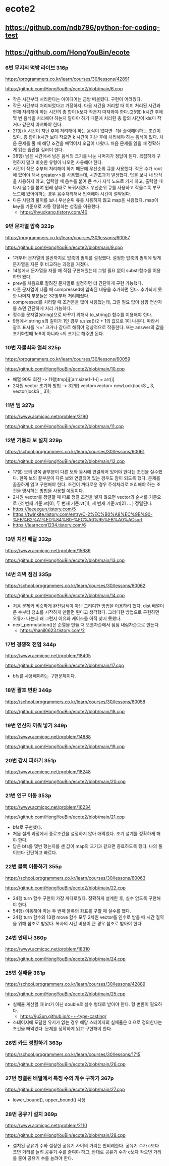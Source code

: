 # ecote2

## https://github.com/ndb796/python-for-coding-test

## https://github.com/HongYouBin/ecote

### 6번 무지의 먹방 라이브 316p

https://programmers.co.kr/learn/courses/30/lessons/42891

https://github.com/HongYouBin/ecote2/blob/main/6.cpp

- 작은 시간부터 처리한다는 아이디어는 금방 떠올렸다. 구현이 어려웠다.
- 작은 시간부터 처리되었다고 가정하자. 다음 시간을 처리할 때 이미 처리된 시간과 현재 처리해야 하는 시간의 총 합이 k보다 작은지 따져봐야 한다.(25행) k시간 후에 몇 번 음식을 처리해야 하는지 알아야 하기 때문에 처리된 총 합의 시간이 k보다 작거나 같은지 따져봐야 한다.
- 21행) k 시간이 지난 후에 처리해야 하는 음식이 없다면 -1을 출력해야하는 조건이 있다. 총 합이 k시간 보다 작으면 k 시간이 지난 후에 처리해야 하는 음식이 없다. 처음 문제를 풀 때 해당 조건을 빼먹어서 오답이 나왔다. 처음 문제를 읽을 때 정확하게 읽는 습관을 길러야 한다.
- 38행) 남은 시간에서 남은 음식의 크기를 나눈 나머지가 정답이 된다. 복잡하게 구현하지 말고 비슷한 유형이 나오면 사용해야 한다.
- 시간이 작은 수부터 처리해야 하기 때문에 우선순위 큐를 사용했다. 작은 수가 root에 있어야 해서 greater<>를 사용했는데, 시간초과가 발생했다. 답을 보니 내 방식을 사용하지 않고, 입력할 때 음수를 붙여 큰 수가 자식 노드로 가게 하고, 출력할 때 다시 음수를 붙여 원래 상태로 복귀시켰다. 우선순위 큐를 사용하고 작을수록 부모노드에 있어야하는 경우 음수처리해서 입력해야 시간이 절약된다.
- 다른 사람의 풀이를 보니 우선순위 큐를 사용하지 않고 map을 사용했다. map이 key를 기준으로 자동 정렬하는 성질을 이용했다.
  - https://hyuckang.tistory.com/40

### 9번 문자열 압축 323p

https://programmers.co.kr/learn/courses/30/lessons/60057

https://github.com/HongYouBin/ecote2/blob/main/9.cpp

- 1개부터 문자열의 절반까지로 압축의 범위를 설정했다. 설정한 압축의 범위에 맞게 문자열을 자른 후 비교하는 과정을 거쳤다.
- 14행에서 문자열을 자를 때 직접 구현해줬는데 그럴 필요 없이 substr함수를 이용하면 됐다.
- prev를 처음으로 잘려진 문자열로 설정하면 더 간단하게 구현 가능했다.
- 다른 문자열이 나올 때 compressed에 압축된 내용을 추가하면 된다. 추가되지 못한 나머지 부분들은 32행부터 처리해줬다.
- compressed를 처리할 때 조건문을 많이 사용했는데, 그럴 필요 없이 삼항 연산자를 쓰면 간단하게 처리 가능하다.
- 정수를 문자열(string)으로 바꾸기 위해서 to_string() 함수를 이용해야 한다.
- 9행에서 string s의 길이가 1인 경우 s.size()/2 + 1의 값으로 1이 나온다. 따라서 괄호 표시를 '<=' 크거나 같다로 해줘야 정상적으로 작동한다. 또는 answer의 값을 초기화할때 1e9이 아니라 s의 크기로 해주면 된다.

### 10번 자물쇠와 열쇠 325p

https://programmers.co.kr/learn/courses/30/lessons/60059

https://github.com/HongYouBin/ecote2/blob/main/10.cpp

- 배열 90도 회전 -> 11행)tmp[j][arr.size()-1-i] = arr[i]
- 2차원 vector 초기화 방법 -> 32행) vector<vector<int>> newLock(lockS _ 3, vector<int>(lockS _ 3));

### 11번 뱀 327p

https://www.acmicpc.net/problem/3190

https://github.com/HongYouBin/ecote2/blob/main/11.cpp

### 12번 기둥과 보 설치 329p

https://school.programmers.co.kr/learn/courses/30/lessons/60061

https://github.com/HongYouBin/ecote2/blob/main/12.cpp

- 17행) 보의 양쪽 끝부분이 다른 보와 동시에 연결되어 있어야 한다는 조건을 실수했다. 한쪽 보의 끝부분이 다른 보와 연결되어 있는 경우도 참이 되도록 했다. 문제를 꼼꼼하게 읽고 구현해야 한다. 조건이 까다로운 경우 주석처리로 처리해야 하는 조건을 명시하는 방법을 사용할 예정이다.
- 2차원 vector를 정렬할 때 따로 정렬 조건을 넣지 않으면 vector의 순서를 기준으로 (첫 번째 기준:vt[0], 두 번재 기준:vt[1], 세 번재 기준:vt[2] ... ) 정렬된다.
- https://leeeegun.tistory.com/5
- https://twinkite.tistory.com/entry/C-2%EC%B0%A8%EC%9B%90-%EB%B2%A1%ED%84%B0-%EC%A0%95%EB%A0%ACsort
- https://learncom1234.tistory.com/6

### 13번 치킨 배달 332p

https://www.acmicpc.net/problem/15686

https://github.com/HongYouBin/ecote2/blob/main/13.cpp

### 14번 외벽 점검 335p

https://school.programmers.co.kr/learn/courses/30/lessons/60062

https://github.com/HongYouBin/ecote2/blob/main/14.cpp

- 처음 문제와 비슷하게 완전탐색이 아닌 그리디한 방법을 이용하려 했다. dist 배열이 큰 수부터 청소를 시작하게 만들면 된다고 생각했다. 그리디한 방법으로 구현하면 오류가 나는데 왜 그런지 이유와 케이스를 아직 찾지 못했다.
- next_permutation()은 순열을 만들 때 오름차순에서 점점 내림차순으로 만든다.
  - https://hanil0623.tistory.com/2

### 17번 경쟁적 전염 344p

https://www.acmicpc.net/problem/18405

https://github.com/HongYouBin/ecote2/blob/main/17.cpp

- bfs를 사용해야하는 구현문제이다.

### 18번 괄호 변환 346p

https://school.programmers.co.kr/learn/courses/30/lessons/60058

https://github.com/HongYouBin/ecote2/blob/main/18.cpp

### 19번 연산자 끼워 넣기 349p

https://www.acmicpc.net/problem/14888

https://github.com/HongYouBin/ecote2/blob/main/19.cpp

### 20번 감시 피하기 351p

https://www.acmicpc.net/problem/18248

https://github.com/HongYouBin/ecote2/blob/main/20.cpp

### 21번 인구 이동 353p

https://www.acmicpc.net/problem/16234

https://github.com/HongYouBin/ecote2/blob/main/21.cpp

- bfs로 구현했다.
- 처음 설계 과정에서 종료조건을 설정하지 않아 애먹었다. 초기 설계를 정확하게 해야 한다.
- 답은 bfs를 몇번 했는지를 센 값이 map의 크기과 같으면 종료하도록 했다. 나의 풀이보다 간단하고 빠르다.

### 22번 블록 이동하기 355p

https://school.programmers.co.kr/learn/courses/30/lessons/60063

https://github.com/HongYouBin/ecote2/blob/main/22.cpp

- 24행 turn 함수 구현이 가장 까다로웠다. 정확하게 설계한 후, 실수 없도록 구현해야 한다.
- 54행) 이동해야 하는 두 번째 블록의 좌표를 구할 때 실수를 했다.
- 24행 turn 함수와 13행 move 함수 모두 2차원 vector를 인수로 받을 때 시간 절약을 위해 참조로 받았다. 복사의 시간 비용이 큰 경우 참조로 받아야 한다.

### 24번 안테나 360p

https://www.acmicpc.net/problem/18310

https://github.com/HongYouBin/ecote2/blob/main/24.cpp

### 25번 실패율 361p

https://school.programmers.co.kr/learn/courses/30/lessons/42889

https://github.com/HongYouBin/ecote2/blob/main/25.cpp

- 실패율 계산할 때 int가 아닌 double로 실수 형태로 받아야 한다. 형 변환이 필요하다.
  - https://ju3un.github.io/c++-type-casting/
- 스테이지에 도달한 유저가 없는 경우 해당 스테이지의 실패율은 0 으로 정의한다는 조건을 빼먹었다. 문제를 정확하게 읽고 구현해야 한다.

### 26번 카드 정렬하기 363p

https://school.programmers.co.kr/learn/courses/30/lessons/1715

https://github.com/HongYouBin/ecote2/blob/main/26.cpp

### 27번 정렬된 배열에서 특정 수의 개수 구하기 367p

https://github.com/HongYouBin/ecote2/blob/main/27.cpp

- lower_bound(), upper_bound() 사용

### 28번 공유기 설치 369p

https://www.acmicpc.net/problem/2110

https://github.com/HongYouBin/ecote2/blob/main/28.cpp

- 설치된 공유기 수와 설정한 공유기 사이의 거리는 반비례한다. 공유기 수가 c보다 크면 거리를 늘려 공유기 수를 줄여야 하고, 반대로 공유기 수가 c보다 작으면 거리를 줄여 공유기 수를 늘려야 한다.
